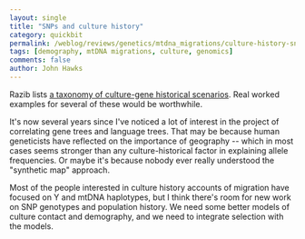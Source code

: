```yaml
---
layout: single 
title: "SNPs and culture history" 
category: quickbit
permalink: /weblog/reviews/genetics/mtdna_migrations/culture-history-snps-taxonomy-2010.html
tags: [demography, mtDNA migrations, culture, genomics] 
comments: false 
author: John Hawks 
---
```



Razib lists <a href="http://scienceblogs.com/gnxp/2010/02/culture_vs_genes_peoples_place.php">a taxonomy of culture-gene historical scenarios</a>. Real worked examples for several of these would be worthwhile. 

It's now several years since I've noticed a lot of interest in the project of correlating gene trees and language trees. That may be because human geneticists have reflected on the importance of geography -- which in most cases seems stronger than any culture-historical factor in explaining allele frequencies. Or maybe it's because nobody ever really understood the "synthetic map" approach. 

Most of the people interested in culture history accounts of migration have focused on Y and mtDNA haplotypes, but I think there's room for new work on SNP genotypes and population history. We need some better models of culture contact and demography, and we need to integrate selection with the models. 

